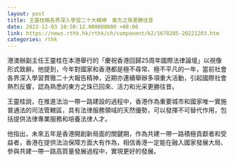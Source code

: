 ```yaml
---
layout: post
title: 王靈桂稱各界深入學習二十大精神　東方之珠更勝往昔
date: 2022-12-03 10:50:12.000000000 +08:00
link: https://news.rthk.hk/rthk/ch/component/k2/1678285-20221203.htm
categories: rthk
---
```


港澳辦副主任王靈桂在本港舉行的「慶祝香港回歸25周年國際法律論壇」以視像形式致辭。他提到，今年對國家和香港都是極不尋常、極不平凡的一年，當前社會各界深入學習貫徹二十大報告精神，近期亦連續舉辦多項重大活動，引起國際社會熱烈反響，認為熟悉的東方之珠已回來、活力和光采更勝往昔。

王靈桂說，在推進法治一帶一路建設的過程中，香港作為重要城市和國家唯一實施普通法的司法管轄區，具有法律服務領域的天然優勢，可以發揮不可替代作用，包括提供法律專業服務和培養法律人才。

他指出，未來五年是香港開創新局面的關鍵期，作為共建一帶一路積極貢獻者和受益者，香港在提供法治保障方面大有作為，相信香港一定能在融入國家發展大局、參與共建一帶一路高質量發展過程中，實現更好的發展。
